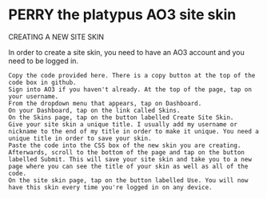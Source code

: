 # PERRY the platypus AO3 site skin
CREATING A NEW SITE SKIN

In order to create a site skin, you need to have an AO3 account and you need to be logged in.

    Copy the code provided here. There is a copy button at the top of the code box in github.
    Sign into AO3 if you haven't already. At the top of the page, tap on your username.
    From the dropdown menu that appears, tap on Dashboard.
    On your Dashboard, tap on the link called Skins.
    On the Skins page, tap on the button labelled Create Site Skin.
    Give your site skin a unique title. I usually add my username or nickname to the end of my title in order to make it unique. You need a unique title in order to save your skin.
    Paste the code into the CSS box of the new skin you are creating.
    Afterwards, scroll to the bottom of the page and tap on the button labelled Submit. This will save your site skin and take you to a new page where you can see the title of your skin as well as all of the code.
    On the site skin page, tap on the button labelled Use. You will now have this skin every time you're logged in on any device.
